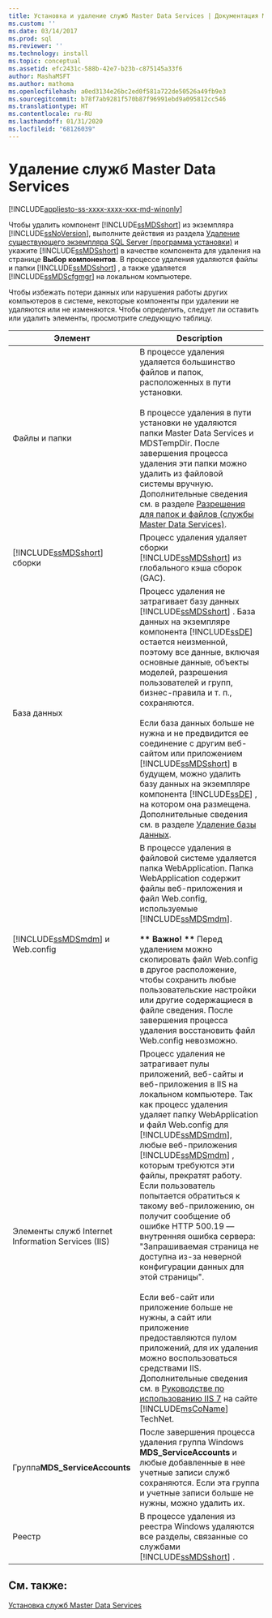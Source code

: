 ```yaml
---
title: Установка и удаление служб Master Data Services | Документация Майкрософт
ms.custom: ''
ms.date: 03/14/2017
ms.prod: sql
ms.reviewer: ''
ms.technology: install
ms.topic: conceptual
ms.assetid: efc2431c-588b-42e7-b23b-c875145a33f6
author: MashaMSFT
ms.author: mathoma
ms.openlocfilehash: a0ed3134e26bc2ed0f581a722de50526a49fb9e3
ms.sourcegitcommit: b78f7ab9281f570b87f96991ebd9a095812cc546
ms.translationtype: HT
ms.contentlocale: ru-RU
ms.lasthandoff: 01/31/2020
ms.locfileid: "68126039"
---
```

# <a name="uninstall-and-remove-master-data-services"></a>Удаление служб Master Data Services
[!INCLUDE[appliesto-ss-xxxx-xxxx-xxx-md-winonly](../../includes/appliesto-ss-xxxx-xxxx-xxx-md-winonly.md)]

  Чтобы удалить компонент [!INCLUDE[ssMDSshort](../../includes/ssmdsshort-md.md)] из экземпляра [!INCLUDE[ssNoVersion](../../includes/ssnoversion-md.md)], выполните действия из раздела [Удаление существующего экземпляра SQL Server (программа установки)](../../sql-server/install/uninstall-an-existing-instance-of-sql-server-setup.md) и укажите [!INCLUDE[ssMDSshort](../../includes/ssmdsshort-md.md)] в качестве компонента для удаления на странице **Выбор компонентов**. В процессе удаления удаляются файлы и папки [!INCLUDE[ssMDSshort](../../includes/ssmdsshort-md.md)] , а также удаляется [!INCLUDE[ssMDScfgmgr](../../includes/ssmdscfgmgr-md.md)] на локальном компьютере.  
  
 Чтобы избежать потери данных или нарушения работы других компьютеров в системе, некоторые компоненты при удалении не удаляются или не изменяются. Чтобы определить, следует ли оставить или удалить элементы, просмотрите следующую таблицу.  
  
|Элемент|Description|  
|----------|-----------------|  
|Файлы и папки|В процессе удаления удаляется большинство файлов и папок, расположенных в пути установки.<br /><br /> В процессе удаления в пути установки не удаляются папки Master Data Services и MDSTempDir. После завершения процесса удаления эти папки можно удалить из файловой системы вручную. Дополнительные сведения см. в разделе [Разрешения для папок и файлов (службы Master Data Services)](../../master-data-services/folder-and-file-permissions-master-data-services.md).|  
|[!INCLUDE[ssMDSshort](../../includes/ssmdsshort-md.md)] сборки|Процесс удаления удаляет сборки [!INCLUDE[ssMDSshort](../../includes/ssmdsshort-md.md)] из глобального кэша сборок (GAC).|  
|База данных|Процесс удаления не затрагивает базу данных [!INCLUDE[ssMDSshort](../../includes/ssmdsshort-md.md)] . База данных на экземпляре компонента [!INCLUDE[ssDE](../../includes/ssde-md.md)] остается неизменной, поэтому все данные, включая основные данные, объекты моделей, разрешения пользователей и групп, бизнес-правила и т. п., сохраняются.<br /><br /> Если база данных больше не нужна и не предвидится ее соединение с другим веб-сайтом или приложением [!INCLUDE[ssMDSshort](../../includes/ssmdsshort-md.md)] в будущем, можно удалить базу данных на экземпляре компонента [!INCLUDE[ssDE](../../includes/ssde-md.md)] , на котором она размещена. Дополнительные сведения см. в разделе [Удаление базы данных](../../relational-databases/databases/delete-a-database.md).|  
|[!INCLUDE[ssMDSmdm](../../includes/ssmdsmdm-md.md)] и Web.config|В процессе удаления в файловой системе удаляется папка WebApplication. Папка WebApplication содержит файлы веб-приложения и файл Web.config, используемые [!INCLUDE[ssMDSmdm](../../includes/ssmdsmdm-md.md)].<br /><br /> **\*\* Важно! \*\*** Перед удалением можно скопировать файл Web.config в другое расположение, чтобы сохранить любые пользовательские настройки или другие содержащиеся в файле сведения. После завершения процесса удаления восстановить файл Web.config невозможно.|  
|Элементы служб Internet Information Services (IIS)|Процесс удаления не затрагивает пулы приложений, веб-сайты и веб-приложения в IIS на локальном компьютере. Так как процесс удаления удаляет папку WebApplication и файл Web.config для [!INCLUDE[ssMDSmdm](../../includes/ssmdsmdm-md.md)], любые веб-приложения [!INCLUDE[ssMDSmdm](../../includes/ssmdsmdm-md.md)] , которым требуются эти файлы, прекратят работу. Если пользователь попытается обратиться к такому веб-приложению, он получит сообщение об ошибке HTTP 500.19 — внутренняя ошибка сервера: "Запрашиваемая страница не доступна из-за неверной конфигурации данных для этой страницы".<br /><br /> Если веб-сайт или приложение больше не нужны, а сайт или приложение предоставляются пулом приложений, для их удаления можно воспользоваться средствами IIS. Дополнительные сведения см. в [Руководстве по использованию IIS 7](https://go.microsoft.com/fwlink/?LinkId=184885) на сайте [!INCLUDE[msCoName](../../includes/msconame-md.md)] TechNet.|  
|Группа**MDS_ServiceAccounts**|После завершения процесса удаления группа Windows **MDS_ServiceAccounts** и любые добавленные в нее учетные записи служб сохраняются. Если эта группа и учетные записи больше не нужны, можно удалить их.|  
|Реестр|В процессе удаления из реестра Windows удаляются все разделы, связанные со службами [!INCLUDE[ssMDSshort](../../includes/ssmdsshort-md.md)] .|  
  
## <a name="see-also"></a>См. также:  
 [Установка служб Master Data Services](../../master-data-services/install-windows/install-master-data-services.md)  
  
  
